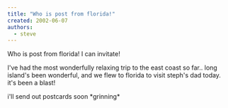 ```yaml
---
title: "Who is post from florida!"
created: 2002-06-07
authors: 
  - steve
---
```


Who is post from florida! I can invitate!  
  
I've had the most wonderfully relaxing trip to the east coast so far.. long island's been wonderful, and we flew to florida to visit steph's dad today. it's been a blast!  
  
i'll send out postcards soon \*grinning\*
